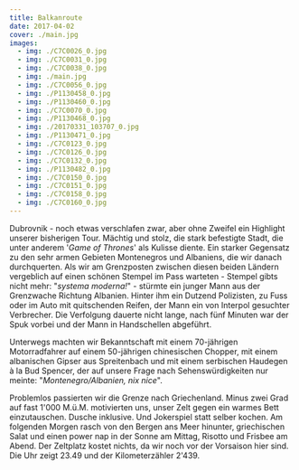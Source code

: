 ```yaml
---
title: Balkanroute
date: 2017-04-02
cover: ./main.jpg
images:
  - img: ./C7C0026_0.jpg
  - img: ./C7C0031_0.jpg
  - img: ./C7C0038_0.jpg
  - img: ./main.jpg
  - img: ./C7C0056_0.jpg
  - img: ./P1130458_0.jpg
  - img: ./P1130460_0.jpg
  - img: ./C7C0070_0.jpg
  - img: ./P1130468_0.jpg
  - img: ./20170331_103707_0.jpg
  - img: ./P1130471_0.jpg
  - img: ./C7C0123_0.jpg
  - img: ./C7C0126_0.jpg
  - img: ./C7C0132_0.jpg
  - img: ./P1130482_0.jpg
  - img: ./C7C0150_0.jpg
  - img: ./C7C0151_0.jpg
  - img: ./C7C0158_0.jpg
  - img: ./C7C0160_0.jpg
---
```


Dubrovnik - noch etwas verschlafen zwar, aber ohne Zweifel ein Highlight unserer bisherigen Tour. Mächtig und stolz, die stark befestigte Stadt, die unter anderem '_Game of Thrones_' als Kulisse diente. Ein starker Gegensatz zu den sehr armen Gebieten Montenegros und Albaniens, die wir danach durchquerten. Als wir am Grenzposten zwischen diesen beiden Ländern vergeblich auf einen schönen Stempel im Pass warteten - Stempel gibts nicht mehr: "_systema moderna!_" - stürmte ein junger Mann aus der Grenzwache Richtung Albanien. Hinter ihm ein Dutzend Polizisten, zu Fuss oder im Auto mit quitschenden Reifen, der Mann ein von Interpol gesuchter Verbrecher. Die Verfolgung dauerte nicht lange, nach fünf Minuten war der Spuk vorbei und der Mann in Handschellen abgeführt.

Unterwegs machten wir Bekanntschaft mit einem 70-jährigen Motorradfahrer auf einem 50-jährigen chinesischen Chopper, mit einem albanischen Gipser aus Spreitenbach und mit einem serbischen Haudegen à la Bud Spencer, der auf unsere Frage nach Sehenswürdigkeiten nur meinte: "_Montenegro/Albanien, nix nice_".

Problemlos passierten wir die Grenze nach Griechenland. Minus zwei Grad auf fast 1'000 M.ü.M. motivierten uns, unser Zelt gegen ein warmes Bett einzutauschen. Dusche inklusive. Und Jokerspiel statt selber kochen. Am folgenden Morgen rasch von den Bergen ans Meer hinunter, griechischen Salat und einen power nap in der Sonne am Mittag, Risotto und Frisbee am Abend. Der Zeltplatz kostet nichts, da wir noch vor der Vorsaison hier sind. Die Uhr zeigt 23.49 und der Kilometerzähler 2'439.
